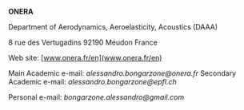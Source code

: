 **ONERA**

Department of Aerodynamics, Aeroelasticity, Acoustics (DAAA)

8 rue des Vertugadins
92190 Meudon
France  

Web site:  [www.onera.fr/en](www.onera.fr/en)

Main Academic e-mail: _alessandro.bongarzone@onera.fr_
Secondary Academic e-mail: _alessandro.bongarzone@epfl.ch_

Personal e-mail: _bongarzone.alessandro@gmail.com_

